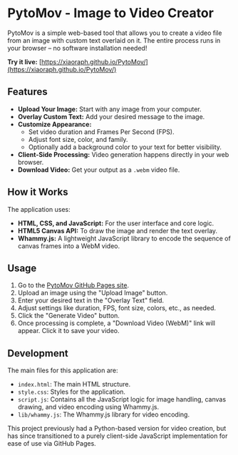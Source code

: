 # PytoMov - Image to Video Creator

PytoMov is a simple web-based tool that allows you to create a video file from an image with custom text overlaid on it. The entire process runs in your browser – no software installation needed!

**Try it live:** [https://xiaoraph.github.io/PytoMov/](https://xiaoraph.github.io/PytoMov/)

## Features

*   **Upload Your Image:** Start with any image from your computer.
*   **Overlay Custom Text:** Add your desired message to the image.
*   **Customize Appearance:**
    *   Set video duration and Frames Per Second (FPS).
    *   Adjust font size, color, and family.
    *   Optionally add a background color to your text for better visibility.
*   **Client-Side Processing:** Video generation happens directly in your web browser.
*   **Download Video:** Get your output as a `.webm` video file.

## How it Works

The application uses:

*   **HTML, CSS, and JavaScript:** For the user interface and core logic.
*   **HTML5 Canvas API:** To draw the image and render the text overlay.
*   **Whammy.js:** A lightweight JavaScript library to encode the sequence of canvas frames into a WebM video.

## Usage

1.  Go to the [PytoMov GitHub Pages site](https://xiaoraph.github.io/PytoMov/).
2.  Upload an image using the "Upload Image" button.
3.  Enter your desired text in the "Overlay Text" field.
4.  Adjust settings like duration, FPS, font size, colors, etc., as needed.
5.  Click the "Generate Video" button.
6.  Once processing is complete, a "Download Video (WebM)" link will appear. Click it to save your video.

## Development

The main files for this application are:

*   `index.html`: The main HTML structure.
*   `style.css`: Styles for the application.
*   `script.js`: Contains all the JavaScript logic for image handling, canvas drawing, and video encoding using Whammy.js.
*   `lib/whammy.js`: The Whammy.js library for video encoding.

This project previously had a Python-based version for video creation, but has since transitioned to a purely client-side JavaScript implementation for ease of use via GitHub Pages.